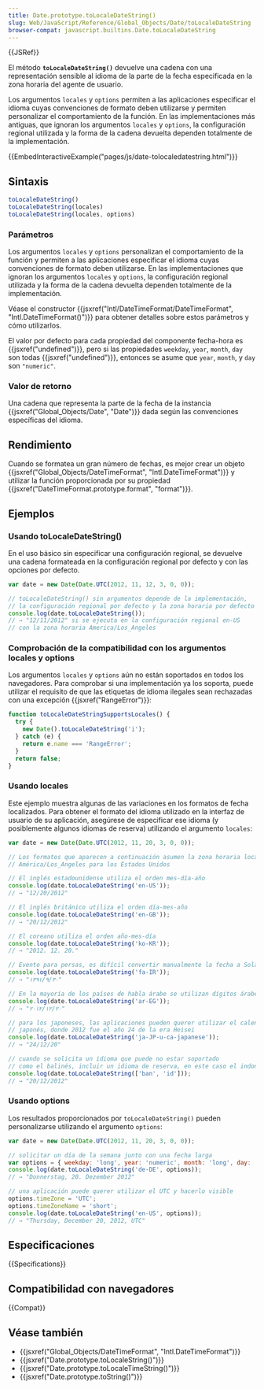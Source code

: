 ```yaml
---
title: Date.prototype.toLocaleDateString()
slug: Web/JavaScript/Reference/Global_Objects/Date/toLocaleDateString
browser-compat: javascript.builtins.Date.toLocaleDateString
---
```

{{JSRef}}

El método **`toLocaleDateString()`** devuelve una cadena con una representación sensible al idioma de la parte de la fecha especificada en la zona horaria del agente de usuario.

Los argumentos `locales` y `options` permiten a las aplicaciones especificar el idioma cuyas convenciones de formato deben utilizarse y permiten personalizar el comportamiento de la función.
En las implementaciones más antiguas, que ignoran los argumentos `locales` y `options`, la configuración regional utilizada y la forma de la cadena devuelta dependen totalmente de la implementación.

{{EmbedInteractiveExample("pages/js/date-tolocaledatestring.html")}}

## Sintaxis

```js
toLocaleDateString()
toLocaleDateString(locales)
toLocaleDateString(locales, options)
```

### Parámetros

Los argumentos `locales` y `options` personalizan el comportamiento de la función y permiten a las aplicaciones especificar el idioma cuyas convenciones de formato deben utilizarse.
En las implementaciones que ignoran los argumentos `locales` y `options`, la configuración regional utilizada y la forma de la cadena devuelta dependen totalmente de la implementación.

Véase el constructor {{jsxref("Intl/DateTimeFormat/DateTimeFormat", "Intl.DateTimeFormat()")}} para obtener detalles sobre estos parámetros y cómo utilizarlos.

El valor por defecto para cada propiedad del componente fecha-hora es {{jsxref("undefined")}}, pero si las propiedades `weekday`, `year`, `month`, `day` son todas {{jsxref("undefined")}}, entonces se asume que `year`, `month`, y `day` son `"numeric"`.

### Valor de retorno

Una cadena que representa la parte de la fecha de la instancia {{jsxref("Global_Objects/Date", "Date")}} dada según las convenciones específicas del idioma.

## Rendimiento

Cuando se formatea un gran número de fechas, es mejor crear un objeto {{jsxref("Global_Objects/DateTimeFormat", "Intl.DateTimeFormat")}} y utilizar la función proporcionada por su propiedad {{jsxref("DateTimeFormat.prototype.format", "format")}}.

## Ejemplos

### Usando toLocaleDateString()

En el uso básico sin especificar una configuración regional, se devuelve una cadena formateada en la configuración regional por defecto y con las opciones por defecto.

```js
var date = new Date(Date.UTC(2012, 11, 12, 3, 0, 0));

// toLocaleDateString() sin argumentos depende de la implementación,
// la configuración regional por defecto y la zona horaria por defecto
console.log(date.toLocaleDateString());
// → "12/11/2012" si se ejecuta en la configuración regional en-US
// con la zona horaria America/Los_Angeles
```

### Comprobación de la compatibilidad con los argumentos locales y options

Los argumentos `locales` y `options` aún no están soportados en todos los navegadores.
Para comprobar si una implementación ya los soporta, puede utilizar el requisito de que las etiquetas de idioma ilegales sean rechazadas con una excepción {{jsxref("RangeError")}}:

```js
function toLocaleDateStringSupportsLocales() {
  try {
    new Date().toLocaleDateString('i');
  } catch (e) {
    return e.name === 'RangeError';
  }
  return false;
}
```

### Usando locales

Este ejemplo muestra algunas de las variaciones en los formatos de fecha localizados.
Para obtener el formato del idioma utilizado en la interfaz de usuario de su aplicación, asegúrese de especificar ese idioma (y posiblemente algunos idiomas de reserva) utilizando el argumento `locales`:

```js
var date = new Date(Date.UTC(2012, 11, 20, 3, 0, 0));

// Los formatos que aparecen a continuación asumen la zona horaria local de la localidad;
// América/Los_Angeles para los Estados Unidos

// El inglés estadounidense utiliza el orden mes-día-año
console.log(date.toLocaleDateString('en-US'));
// → "12/20/2012"

// El inglés británico utiliza el orden día-mes-año
console.log(date.toLocaleDateString('en-GB'));
// → "20/12/2012"

// El coreano utiliza el orden año-mes-día
console.log(date.toLocaleDateString('ko-KR'));
// → "2012. 12. 20."

// Evento para persas, es difícil convertir manualmente la fecha a Solar Hijri
console.log(date.toLocaleDateString('fa-IR'));
// → "۱۳۹۱/۹/۳۰"

// En la mayoría de los países de habla árabe se utilizan dígitos árabes reales
console.log(date.toLocaleDateString('ar-EG'));
// → "٢٠‏/١٢‏/٢٠١٢"

// para los japoneses, las aplicaciones pueden querer utilizar el calendario
// japonés, donde 2012 fue el año 24 de la era Heisei
console.log(date.toLocaleDateString('ja-JP-u-ca-japanese'));
// → "24/12/20"

// cuando se solicita un idioma que puede no estar soportado
// como el balinés, incluir un idioma de reserva, en este caso el indonesio
console.log(date.toLocaleDateString(['ban', 'id']));
// → "20/12/2012"
```

### Usando options

Los resultados proporcionados por `toLocaleDateString()` pueden personalizarse utilizando el argumento `options`:

```js
var date = new Date(Date.UTC(2012, 11, 20, 3, 0, 0));

// solicitar un día de la semana junto con una fecha larga
var options = { weekday: 'long', year: 'numeric', month: 'long', day: 'numeric' };
console.log(date.toLocaleDateString('de-DE', options));
// → "Donnerstag, 20. Dezember 2012"

// una aplicación puede querer utilizar el UTC y hacerlo visible
options.timeZone = 'UTC';
options.timeZoneName = 'short';
console.log(date.toLocaleDateString('en-US', options));
// → "Thursday, December 20, 2012, UTC"
```

## Especificaciones

{{Specifications}}

## Compatibilidad con navegadores

{{Compat}}

## Véase también

- {{jsxref("Global_Objects/DateTimeFormat", "Intl.DateTimeFormat")}}
- {{jsxref("Date.prototype.toLocaleString()")}}
- {{jsxref("Date.prototype.toLocaleTimeString()")}}
- {{jsxref("Date.prototype.toString()")}}
